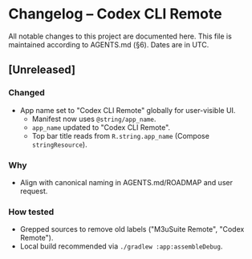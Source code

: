 # Changelog – Codex CLI Remote

All notable changes to this project are documented here. This file is maintained according to AGENTS.md (§6). Dates are in UTC.

## [Unreleased]

### Changed
- App name set to "Codex CLI Remote" globally for user-visible UI.
  - Manifest now uses `@string/app_name`.
  - `app_name` updated to "Codex CLI Remote".
  - Top bar title reads from `R.string.app_name` (Compose `stringResource`).

### Why
- Align with canonical naming in AGENTS.md/ROADMAP and user request.

### How tested
- Grepped sources to remove old labels ("M3uSuite Remote", "Codex Remote").
- Local build recommended via `./gradlew :app:assembleDebug`.

